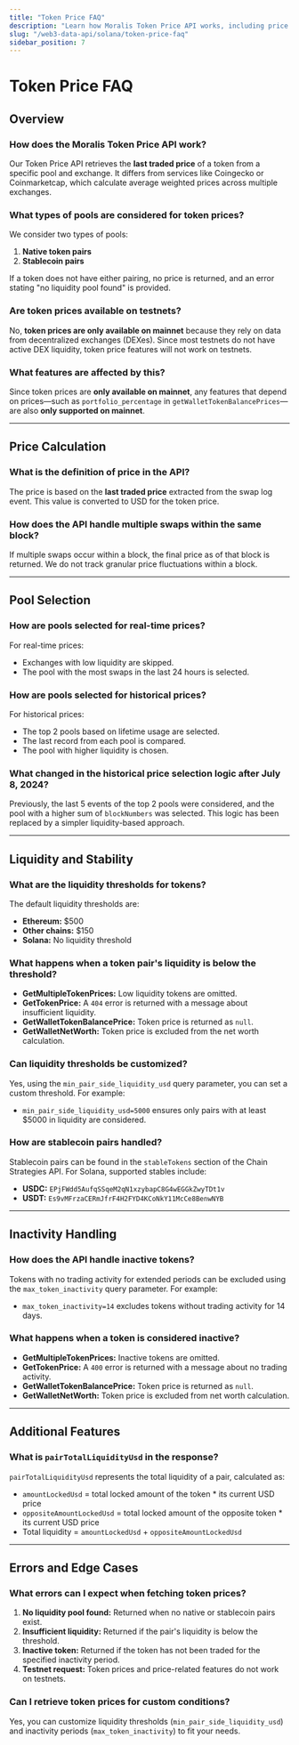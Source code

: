 ```yaml
---
title: "Token Price FAQ"
description: "Learn how Moralis Token Price API works, including price calculation methods, pool selection criteria, and supported networks"
slug: "/web3-data-api/solana/token-price-faq"
sidebar_position: 7
---
```



# Token Price FAQ

## Overview

### How does the Moralis Token Price API work?

Our Token Price API retrieves the **last traded price** of a token from a specific pool and exchange. It differs from services like Coingecko or Coinmarketcap, which calculate average weighted prices across multiple exchanges.

### What types of pools are considered for token prices?

We consider two types of pools:

1. **Native token pairs**
2. **Stablecoin pairs**

If a token does not have either pairing, no price is returned, and an error stating "no liquidity pool found" is provided.

### Are token prices available on testnets?

No, **token prices are only available on mainnet** because they rely on data from decentralized exchanges (DEXes). Since most testnets do not have active DEX liquidity, token price features will not work on testnets.

### What features are affected by this?

Since token prices are **only available on mainnet**, any features that depend on prices—such as `portfolio_percentage` in `getWalletTokenBalancePrices`—are also **only supported on mainnet**.

---

## Price Calculation

### What is the definition of price in the API?

The price is based on the **last traded price** extracted from the swap log event. This value is converted to USD for the token price.

### How does the API handle multiple swaps within the same block?

If multiple swaps occur within a block, the final price as of that block is returned. We do not track granular price fluctuations within a block.

---

## Pool Selection

### How are pools selected for real-time prices?

For real-time prices:

- Exchanges with low liquidity are skipped.
- The pool with the most swaps in the last 24 hours is selected.

### How are pools selected for historical prices?

For historical prices:

- The top 2 pools based on lifetime usage are selected.
- The last record from each pool is compared.
- The pool with higher liquidity is chosen.

### What changed in the historical price selection logic after July 8, 2024?

Previously, the last 5 events of the top 2 pools were considered, and the pool with a higher sum of `blockNumbers` was selected. This logic has been replaced by a simpler liquidity-based approach.

---

## Liquidity and Stability

### What are the liquidity thresholds for tokens?

The default liquidity thresholds are:

- **Ethereum:** $500
- **Other chains:** $150
- **Solana:** No liquidity threshold

### What happens when a token pair's liquidity is below the threshold?

- **GetMultipleTokenPrices:** Low liquidity tokens are omitted.
- **GetTokenPrice:** A `404` error is returned with a message about insufficient liquidity.
- **GetWalletTokenBalancePrice:** Token price is returned as `null`.
- **GetWalletNetWorth:** Token price is excluded from the net worth calculation.

### Can liquidity thresholds be customized?

Yes, using the `min_pair_side_liquidity_usd` query parameter, you can set a custom threshold. For example:

- `min_pair_side_liquidity_usd=5000` ensures only pairs with at least $5000 in liquidity are considered.

### How are stablecoin pairs handled?

Stablecoin pairs can be found in the `stableTokens` section of the Chain Strategies API. For Solana, supported stables include:

- **USDC:** `EPjFWdd5AufqSSqeM2qN1xzybapC8G4wEGGkZwyTDt1v`
- **USDT:** `Es9vMFrzaCERmJfrF4H2FYD4KCoNkY11McCe8BenwNYB`

---

## Inactivity Handling

### How does the API handle inactive tokens?

Tokens with no trading activity for extended periods can be excluded using the `max_token_inactivity` query parameter. For example:

- `max_token_inactivity=14` excludes tokens without trading activity for 14 days.

### What happens when a token is considered inactive?

- **GetMultipleTokenPrices:** Inactive tokens are omitted.
- **GetTokenPrice:** A `400` error is returned with a message about no trading activity.
- **GetWalletTokenBalancePrice:** Token price is returned as `null`.
- **GetWalletNetWorth:** Token price is excluded from net worth calculation.

---

## Additional Features

### What is `pairTotalLiquidityUsd` in the response?

`pairTotalLiquidityUsd` represents the total liquidity of a pair, calculated as:

- `amountLockedUsd` = total locked amount of the token \* its current USD price
- `oppositeAmountLockedUsd` = total locked amount of the opposite token \* its current USD price
- Total liquidity = `amountLockedUsd` + `oppositeAmountLockedUsd`

---

## Errors and Edge Cases

### What errors can I expect when fetching token prices?

1. **No liquidity pool found:** Returned when no native or stablecoin pairs exist.
2. **Insufficient liquidity:** Returned if the pair's liquidity is below the threshold.
3. **Inactive token:** Returned if the token has not been traded for the specified inactivity period.
4. **Testnet request:** Token prices and price-related features do not work on testnets.

### Can I retrieve token prices for custom conditions?

Yes, you can customize liquidity thresholds (`min_pair_side_liquidity_usd`) and inactivity periods (`max_token_inactivity`) to fit your needs.
